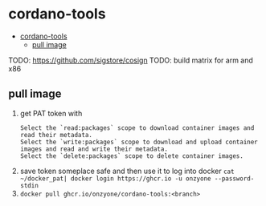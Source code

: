 # cordano-tools

- [cordano-tools](#cordano-tools)
  - [pull image](#pull-image)

TODO: <https://github.com/sigstore/cosign>
TODO: build matrix for arm and x86

## pull image

1. get PAT token with
    ```quote
    Select the `read:packages` scope to download container images and read their metadata.
    Select the `write:packages` scope to download and upload container images and read and write their metadata.
    Select the `delete:packages` scope to delete container images.
    ```
1. save token someplace safe and then use it to log into docker `cat ~/docker_pat| docker login https://ghcr.io -u onzyone --password-stdin`
1. `docker pull ghcr.io/onzyone/cordano-tools:<branch>`
